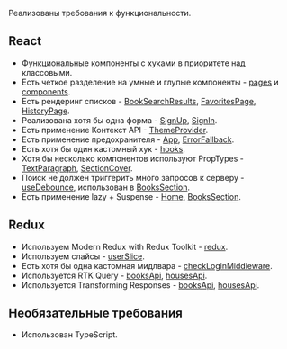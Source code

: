 Реализованы требования к функциональности.

## React

- Функциональные компоненты c хуками в приоритете над классовыми.
- Есть четкое разделение на умные и глупые компоненты - [pages](./src/pages) и [components](./src/components).
- Есть рендеринг списков - [BookSearchResults](./src/components/BooksSearchResults/BooksSearchResults.tsx), [FavoritesPage](./src/pages/FavoritesPage/FavoritesPage.tsx), [HistoryPage](./src/pages/HistoryPage/HistoryPage.tsx).
- Реализована хотя бы одна форма - [SignUp](./src/pages/SignUp/SignUp.tsx), [SignIn](./src/pages/SignIn/SignIn.tsx).
- Есть применение Контекст API - [ThemeProvider](./src/ThemeProvider.tsx).
- Есть применение предохранителя - [App](./src/App.tsx), [ErrorFallback](./src/components/ErrorFallback/ErrorFallback.tsx).
- Есть хотя бы один кастомный хук - [hooks](./src/hooks/hooks.ts).
- Хотя бы несколько компонентов используют PropTypes - [TextParagraph](./src/components/TextParagraph/TextParagraph.jsx), [SectionCover](./src/components/SectionCover/SectionCover.jsx).
- Поиск не должен триггерить много запросов к серверу - [useDebounce](./src/hooks/hooks.ts), использован в [BooksSection](./src/pages/BooksSection/BooksSection.tsx).
- Есть применение lazy + Suspense - [Home](./src/pages/Home/Home.tsx), [BooksSection](./src/pages/BooksSection/BooksSection.tsx).

## Redux

- Используем Modern Redux with Redux Toolkit - [redux](./src/redux/).
- Используем слайсы - [userSlice](./src/redux/slices/userSlice.ts).
- Есть хотя бы одна кастомная мидлвара - [checkLoginMiddleware](./src/middleware/checkLoginMiddleware.ts).
- Используется RTK Query - [booksApi](./src/redux/api/booksApi.ts), [housesApi](./src/redux/api/housesApi.ts).
- Используется Transforming Responses - [booksApi](./src/redux/api/booksApi.ts), [housesApi](./src/redux/api/housesApi.ts).

## Необязательные требования

- Использован TypeScript.
